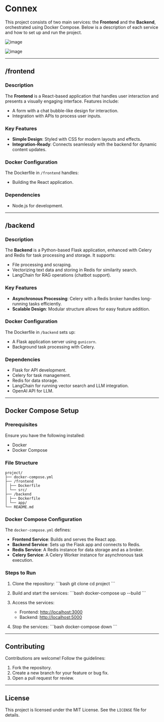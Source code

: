 # Connex

This project consists of two main services: the **Frontend** and the **Backend**, orchestrated using Docker Compose. Below is a description of each service and how to set up and run the project.

![image](https://github.com/user-attachments/assets/da9fe1e6-4776-4da7-993a-67b846f60f20)

![image](https://github.com/user-attachments/assets/21d63177-7e60-494e-ad98-1b0d9cd9c9a1)

---

## /frontend

### Description
The **Frontend** is a React-based application that handles user interaction and presents a visually engaging interface. Features include:
- A form with a chat bubble-like design for interaction.
- Integration with APIs to process user inputs.

### Key Features
- **Simple Design**: Styled with CSS for modern layouts and effects.
- **Integration-Ready**: Connects seamlessly with the backend for dynamic content updates.

### Docker Configuration
The Dockerfile in `/frontend` handles:
- Building the React application.

### Dependencies
- Node.js for development.

---

## /backend

### Description
The **Backend** is a Python-based Flask application, enhanced with Celery and Redis for task processing and storage. It supports:
- File processing and scraping.
- Vectorizing text data and storing in Redis for similarity search.
- LangChain for RAG operations (chatbot support).

### Key Features
- **Asynchronous Processing**: Celery with a Redis broker handles long-running tasks efficiently.
- **Scalable Design**: Modular structure allows for easy feature addition.

### Docker Configuration
The Dockerfile in `/backend` sets up:
- A Flask application server using `gunicorn`.
- Background task processing with Celery.

### Dependencies
- Flask for API development.
- Celery for task management.
- Redis for data storage.
- LangChain for running vector search and LLM integration.
- OpenAI API for LLM.

---

## Docker Compose Setup

### Prerequisites
Ensure you have the following installed:
- Docker
- Docker Compose

### File Structure
```
project/
├── docker-compose.yml
├── /frontend
│ ├── Dockerfile
│ └── src/
├── /backend
│ ├── Dockerfile
│ └── app/
└── README.md
```

### Docker Compose Configuration
The `docker-compose.yml` defines:
- **Frontend Service**: Builds and serves the React app.
- **Backend Service**: Sets up the Flask app and connects to Redis.
- **Redis Service**: A Redis instance for data storage and as a broker.
- **Celery Service**: A Celery Worker instance for asynchronous task execution.

### Steps to Run
1. Clone the repository:
   \`\`\`bash
   git clone <repository-url>
   cd project
   \`\`\`
2. Build and start the services:
   \`\`\`bash
   docker-compose up --build
   \`\`\`
3. Access the services:
   - Frontend: [http://localhost:3000](http://localhost:3000)
   - Backend: [http://localhost:5000](http://localhost:5000)

4. Stop the services:
   \`\`\`bash
   docker-compose down
   \`\`\`

---

## Contributing

Contributions are welcome! Follow the guidelines:
1. Fork the repository.
2. Create a new branch for your feature or bug fix.
3. Open a pull request for review.

---

## License

This project is licensed under the MIT License. See the `LICENSE` file for details.

